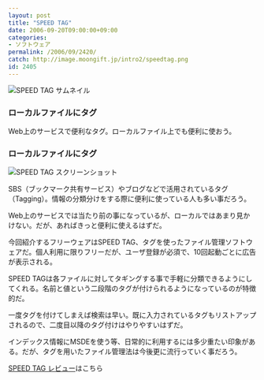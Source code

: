 ```yaml
---
layout: post
title: "SPEED TAG"
date: 2006-09-20T09:00:00+09:00
categories:
- ソフトウェア
permalink: /2006/09/2420/
catch: http://image.moongift.jp/intro2/speedtag.png
id: 2405
---
```

 ![SPEED TAG サムネイル](http://image.moongift.jp/intro2/speedtag.t.png "SPEED TAG サムネイル")
  

### ローカルファイルにタグ
  
Web上のサービスで便利なタグ。ローカルファイル上でも便利に使おう。  
<!--more-->  

### ローカルファイルにタグ
  

![SPEED TAG スクリーンショット](http://image.moongift.jp/intro2/speedtag.png "SPEED TAG スクリーンショット")

  

SBS（ブックマーク共有サービス）やブログなどで活用されているタグ（Tagging）。情報の分類分けをする際に便利に使っている人も多い事だろう。

  

Web上のサービスでは当たり前の事になっているが、ローカルではあまり見かけない。だが、あればきっと便利に使えるはずだ。

  

今回紹介するフリーウェアはSPEED TAG、タグを使ったファイル管理ソフトウェアだ。個人利用に限りフリーだが、ユーザ登録が必須で、10回起動ごとに広告が表示される。

  

SPEED TAGは各ファイルに対してタギングする事で手軽に分類できるようにしてくれる。名前と値という二段階のタグが付けられるようになっているのが特徴的だ。

  

一度タグを付けてしまえば検索は早い。既に入力されているタグもリストアップされるので、二度目以降のタグ付けはやりやすいはずだ。

  

インデックス情報にMSDEを使う等、日常的に利用するには多少重たい印象がある。だが、タグを用いたファイル管理法は今後更に流行っていく事だろう。

  

[SPEED TAG レビュー](http://fw.moongift.jp/review/i-2421.html)はこちら

